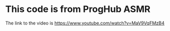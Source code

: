 # This code is from ProgHub ASMR

The link to the video is https://www.youtube.com/watch?v=MaV9VqFMzB4
